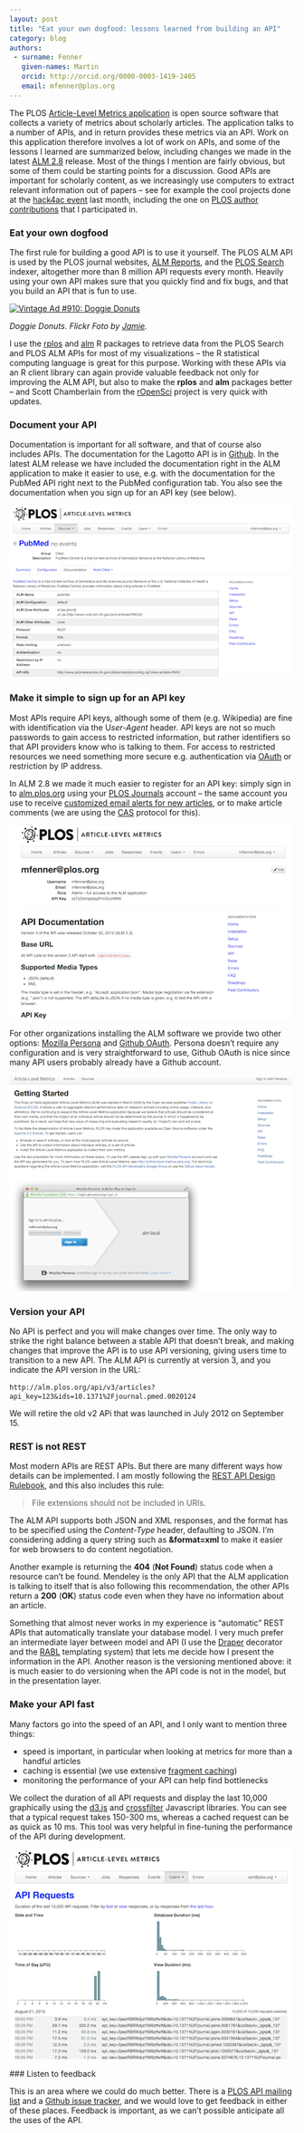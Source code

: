 ```yaml
---
layout: post
title: "Eat your own dogfood: lessons learned from building an API"
category: blog
authors:
 - surname: Fenner
   given-names: Martin
   orcid: http://orcid.org/0000-0003-1419-2405
   email: mfenner@plos.org
---
```


The PLOS [Article-Level Metrics
application](https://github.com/lagotto/lagotto) is open source
software that collects a variety of metrics about scholarly articles.
The application talks to a number of APIs, and in return provides these
metrics via an API. Work on this application therefore involves a lot of
work on APIs, and some of the lessons I learned are summarized below,
including changes we made in the latest [ALM
2.8](https://github.com/lagotto/lagotto/releases/tag/v.2.8) release.
Most of the things I mention are fairly obvious, but some of them could
be starting points for a discussion. Good APIs are important for
scholarly content, as we increasingly use computers to extract relevant
information out of papers – see for example the cool projects done at
the [hack4ac event](http://hack4ac.com/) last month, including the one
on [PLOS author
contributions](https://www.writelatex.com/blog/32-hack4ac-text-mining-and-analyzing-author-contributions-in-plos-articles) that
I participated in.

### Eat your own dogfood

The first rule for building a good API is to use it yourself. The PLOS
ALM API is used by the PLOS journal websites, [ALM
Reports](http://almreports.plos.org/), and the [PLOS
Search](http://blogs.plos.org/plos/2010/06/search-faster-and-smarter-with-plos/)
indexer, altogether more than 8 million API requests every month.
Heavily using your own API makes sure that you quickly find and fix
bugs, and that you build an API that is fun to use.

[![Vintage Ad \#910: Doggie
Donuts](http://farm3.staticflickr.com/2430/3910689175_f6d9fc2bc9.jpg)](http://www.flickr.com/photos/jbcurio/3910689175/ "Vintage Ad #910: Doggie Donuts von jbcurio bei Flickr")

*Doggie Donuts. Flickr Foto by [Jamie](http://www.flickr.com/photos/jbcurio/).*

I use the [rplos](http://ropensci.github.io/rplos/) and
[alm](https://github.com/ropensci/alm) R packages to retrieve data from
the PLOS Search and PLOS ALM APIs for most of my visualizations – the R
statistical computing language is great for this purpose. Working with
these APIs via an R client library can again provide valuable feedback
not only for improving the ALM API, but also to make the **rplos** and
**alm** packages better – and Scott Chamberlain from the
[rOpenSci](http://ropensci.org/) project is very quick with updates.

### Document your API

Documentation is important for all software, and that of course also
includes APIs. The documentation for the Lagotto API is in [Github](https://github.com/lagotto/lagotto/blog/master/docs/api.md). In the latest
ALM release we have included the documentation right in the ALM
application to make it easier to use, e.g. with the documentation for
the PubMed API right next to the PubMed configuration tab. You also see
the documentation when you sign up for an API key (see below).

![documentation](/assets/documentation.png)

### Make it simple to sign up for an API key

Most APIs require API keys, although some of them (e.g. Wikipedia) are
fine with identification via the U*ser-Agent* header. API keys are not
so much passwords to gain access to restricted information, but rather
identifiers so that API providers know who is talking to them. For
access to restricted resources we need something more secure e.g.
authentication via [OAuth](https://dev.twitter.com/docs/auth/oauth) or
restriction by IP address.

In ALM 2.8 we made it much easier to register for an API key: simply
sign in to [alm.plos.org](http://alm.plos.org) using your [PLOS
Journals](http://register.plos.org) account – the same account you use
to receive [customized email alerts for new
articles](http://blogs.plos.org/everyone/2013/07/31/new-customized-plos-one-email-alerts-by-subject-area/),
or to make article comments (we are using the
[CAS](http://www.jasig.org/cas) protocol for this).

![login](/assets/login.png)

For other organizations installing the ALM software we provide two other
options: [Mozilla
Persona](http://www.mozilla.org/en-US/persona/) and [Github
OAuth](http://developer.github.com/v3/oauth/). Persona doesn’t require
any configuration and is very straightforward to use, Github OAuth is
nice since many API users probably already have a Github account.

![persona](/assets/persona.png)

### Version your API

No API is perfect and you will make changes over time. The only way to
strike the right balance between a stable API that doesn’t break, and
making changes that improve the API is to use API versioning, giving
users time to transition to a new API. The ALM API is currently at
version 3, and you indicate the API version in the URL:

    http://alm.plos.org/api/v3/articles?api_key=123&ids=10.1371%2Fjournal.pmed.0020124

We will retire the old v2 APi that was launched in July 2012 on
September 15.

### REST is not REST

Most modern APIs are REST APIs. But there are many different ways how
details can be implemented. I am mostly following the [REST API Design
Rulebook](http://shop.oreilly.com/product/0636920021575.do), and this
also includes this rule:

> File extensions should not be included in URIs.

The ALM API supports both JSON and XML responses, and the format has to
be specified using the *Content-Type* header, defaulting to JSON. I’m
considering adding a query string such as **&format=xml** to make it
easier for web browsers to do content negotiation.

Another example is returning the **404** (**Not Found**) status code
when a resource can’t be found. Mendeley is the only API that the ALM
application is talking to itself that is also following this
recommendation, the other APIs return a **200** (**OK**) status code
even when they have no information about an article.

Something that almost never works in my experience is “automatic” REST
APIs that automatically translate your database model. I very much
prefer an intermediate layer between model and API (I use
the [Draper](https://github.com/drapergem/draper) decorator and
the [RABL](https://github.com/nesquena/rabl) templating system) that
lets me decide how I present the information in the API. Another reason
is the versioning mentioned above: it is much easier to do versioning
when the API code is not in the model, but in the presentation layer.

### Make your API fast

Many factors go into the speed of an API, and I only want to mention
three things:

-   speed is important, in particular when looking at metrics for more
    than a handful articles
-   caching is essential (we use extensive [fragment
    caching](http://37signals.com/svn/posts/3113-how-key-based-cache-expiration-works))
-   monitoring the performance of your API can help find bottlenecks

We collect the duration of all API requests and display the last 10,000
graphically using the [d3.js](http://d3js.org/) and
[crossfilter](http://square.github.io/crossfilter/) Javascript
libraries. You can see that a typical request takes 150-300 ms, whereas
a cached request can be as quick as 10 ms. This tool was very helpful in
fine-tuning the performance of the API during development.

![duration](/assets/duration1.png)

### Listen to feedback

This is an area where we could do much better. There is a [PLOS API
mailing list](https://groups.google.com/forum/?fromgroups#!forum/plos-api-developers)
and a [Github issue tracker](https://github.com/lagotto/lagotto/issues), and we would
love to get feedback in either of these places. Feedback is important,
as we can’t possible anticipate all the uses of the API.
